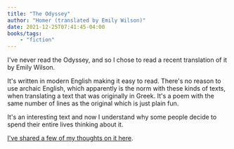 ```yaml
---
title: "The Odyssey"
author: "Homer (translated by Emily Wilson)"
date: 2021-12-25T07:41:45-04:00
books/tags:
    - "fiction"
---
```

I've never read the Odyssey, and so I chose to read a recent translation of it by Emily Wilson.

It's written in modern English making it easy to read. There's no reason to use archaic English, which apparently is the norm with these kinds of texts, when translating a text that was originally in Greek. It's a poem with the same number of lines as the original which is just plain fun.

It's an interesting text and now I understand why some people decide to spend their entire lives thinking about it.

[I've shared a few of my thoughts on it here](/blog/2021-12-06/#the-odyssey).
